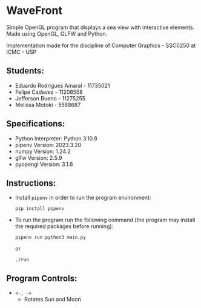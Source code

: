 # WaveFront

Simple OpenGL program that displays a sea view with interactive elements.
Made using OpenGL, GLFW and Python.

Implementation made for the discipline of Computer Graphics - SSC0250 at ICMC - USP

## Students:

- Eduardo Rodrigues Amaral - 11735021
- Felipe Cadavez - 11208558
- Jefferson Bueno - 11275255
- Melissa Motoki - 5588687

## Specifications:

- Python Interpreter: Python 3.10.8
- pipenv Version: 2023.3.20
- numpy Version: 1.24.2
- glfw Version: 2.5.9
- pyopengl Version: 3.1.6

## Instructions:

- Install `pipenv` in order to run the program environment:
  ```
  pip install pipenv
  ```
- To run the program run the following command (the program may install the required packages before running):

  ```
  pipenv run python3 main.py
  ```

  or

  ```
  ./run
  ```

## Program Controls:

- `<-, ->`
  - Rotates Sun and Moon

